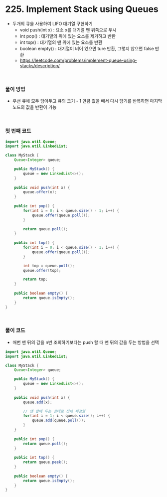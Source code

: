 # 225. Implement Stack using Queues
- 두개의 큐을 사용하여 LIFO 대기열 구현하기
    - void push(int x) : 요소 x를 대기열 맨 위쪽으로 푸시
    - int pop() : 대기열의 위에 있는 요소를 제거하고 반환
    - int top() : 대기열의 맨 위에 있는 요소를 반환
    - boolean empty() : 대기열이 비어 있으면 ture 반환, 그렇지 않으면 false 반환
    - https://leetcode.com/problems/implement-queue-using-stacks/description/

<br>

### 풀이 방법
- 우선 큐에 모두 담아두고 큐의 크기 - 1 만큼 값을 빼서 다시 담기를 반복하면 마지막 노드의 값을 반환이 가능

<br>

### 첫 번째 코드
```java
import java.util.Queue;
import java.util.LinkedList;

class MyStack {
    Queue<Integer> queue;

    public MyStack() {
        queue = new LinkedList<>();
    }
    
    public void push(int x) {
        queue.offer(x);
    }
    
    public int pop() {
        for(int i = 0; i < queue.size() - 1; i++) {
            queue.offer(queue.poll());
        }

        return queue.poll();
    }
    
    public int top() {
        for(int i = 0; i < queue.size() - 1; i++) {
            queue.offer(queue.poll());
        }

        int top = queue.poll();
        queue.offer(top);

        return top;
    }
    
    public boolean empty() {
        return queue.isEmpty();
    }
}
```

<br>

### 풀이 코드
- 매번 맨 뒤의 값을 n번 조회하기보다는 push 할 때 맨 뒤의 값을 두는 방법을 선택

```java
import java.util.Queue;
import java.util.LinkedList;

class MyStack {
    Queue<Integer> queue;

    public MyStack() {
        queue = new LinkedList<>();
    }
    
    public void push(int x) {
        queue.add(x);

        // 맨 앞에 두는 상태로 전체 재정렬
        for(int i = 1; i < queue.size(); i++) {
            queue.add(queue.poll());
        }
    }
    
    public int pop() {
        return queue.poll();
    }
    
    public int top() {
        return queue.peek();
    }
    
    public boolean empty() {
        return queue.isEmpty();
    }
}
```